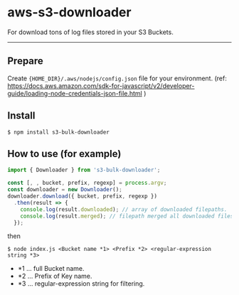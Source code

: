 # aws-s3-downloader
For download tons of log files stored in your S3 Buckets.

---

## Prepare

Create `{HOME_DIR}/.aws/nodejs/config.json` file for your environment. (ref: https://docs.aws.amazon.com/sdk-for-javascript/v2/developer-guide/loading-node-credentials-json-file.html )

## Install

```
$ npm install s3-bulk-downloader
```

## How to use (for example)

```ts
import { Downloader } from 's3-bulk-downloader';

const [, , bucket, prefix, regexp] = process.argv;
const downloader = new Downloader();
downloader.download({ bucket, prefix, regexp })
  .then(result => {
    console.log(result.downloaded); // array of downloaded filepaths.
    console.log(result.merged); // filepath merged all downloaded files.  
  });
```

then 

`$ node index.js <Bucket name *1> <Prefix *2> <regular-expression string *3>`

- *1 ... full Bucket name.
- *2 ... Prefix of Key name.
- *3 ... regular-expression string for filtering.
